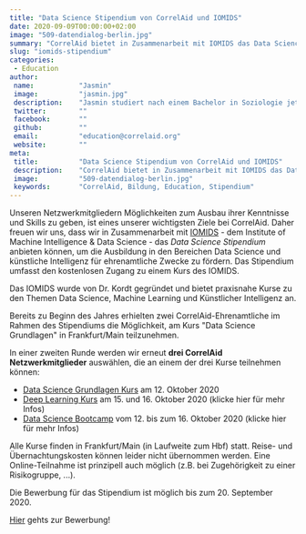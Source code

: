 ```yaml
---
title: "Data Science Stipendium von CorrelAid und IOMIDS"
date: 2020-09-09T00:00:00+02:00
image: "509-datendialog-berlin.jpg"
summary: "CorrelAid bietet in Zusammenarbeit mit IOMIDS das Data Science Stipendium an, um die Ausbildung in den Bereichen Data Science und künstliche Intelligenz für ehrenamtliche Zwecke zu fördern. Das Stipendium umfasst den kostenlosen Zugang zu einem Kurs des IOMIDS."
slug: "iomids-stipendium"
categories:       
 - Education
author: 
 name:           "Jasmin"
 image:          "jasmin.jpg"
 description:    "Jasmin studiert nach einem Bachelor in Soziologie jetzt Social and Economic Data Science im Master in Konstanz. Sie ist seit dem Meetup 2017 bei CorrelAid und kümmert sich dort um den Bereich Bildung & Wissensmanagement. Außerdem hostet sie in unserem Podcast “CorrelTalk – der CorrelAid Podcast”."
 twitter:        ""
 facebook:       ""
 github:         ""
 email:          "education@correlaid.org"
 website:        ""
meta:
 title:          "Data Science Stipendium von CorrelAid und IOMIDS"
 description:    "CorrelAid bietet in Zusammenarbeit mit IOMIDS das Data Science Stipendium an, um die Ausbildung in den Bereichen Data Science und künstliche Intelligenz für ehrenamtliche Zwecke zu fördern. Das Stipendium umfasst den kostenlosen Zugang zu einem Kurs des IOMIDS."
 image:          "509-datendialog-berlin.jpg"
 keywords:       "CorrelAid, Bildung, Education, Stipendium"
---
```



Unseren Netzwerkmitgliedern Möglichkeiten zum Ausbau ihrer Kenntnisse und Skills zu geben, ist eines unserer wichtigsten Ziele bei CorrelAid. Daher freuen wir uns, dass wir in Zusammenarbeit mit [IOMIDS](https://iomids.com) - dem Institute of Machine Intelligence & Data Science - das *Data Science Stipendium* anbieten können, um die Ausbildung in den Bereichen Data Science und künstliche Intelligenz für ehrenamtliche Zwecke zu fördern. Das Stipendium umfasst den kostenlosen Zugang zu einem Kurs des IOMIDS. 

Das IOMIDS wurde von Dr. Kordt gegründet und bietet praxisnahe Kurse zu den Themen Data Science, Machine Learning und Künstlicher Intelligenz an. 

Bereits zu Beginn des Jahres erhielten zwei CorrelAid-Ehrenamtliche im Rahmen des Stipendiums die Möglichkeit, am Kurs "Data Science Grundlagen" in Frankfurt/Main teilzunehmen. 

In einer zweiten Runde werden wir erneut **drei CorrelAid Netzwerkmitglieder** auswählen, die an einem der drei Kurse teilnehmen können: 

- [Data Science Grundlagen Kurs](https://iomids.com/go/4d27a2) am 12. Oktober 2020 
- [Deep Learning Kurs](https://iomids.com/go/33eda4) am 15. und 16. Oktober 2020 (klicke hier für mehr Infos)
- [Data Science Bootcamp](https://iomids.com/go/219f27) vom 12. bis zum 16. Oktober 2020 (klicke hier für mehr Infos)

Alle Kurse finden in Frankfurt/Main (in Laufweite zum Hbf) statt. Reise- und Übernachtungskosten können leider nicht übernommen werden. Eine Online-Teilnahme ist prinzipell auch möglich (z.B. bei Zugehörigkeit zu einer Risikogruppe, ...).

Die Bewerbung für das Stipendium ist möglich bis zum 20. September 2020. 

[Hier](https://iomids.com/go/9ec811) gehts zur Bewerbung!